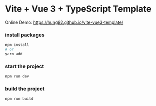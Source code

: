 # Vite + Vue 3 + TypeScript Template
Online Demo: https://hung92.github.io/vite-vue3-template/

### install packages

```sh
npm install
# or
yarn add
```

### start the project

```sh
npm run dev
```

### build the project

```sh
npm run build
```
